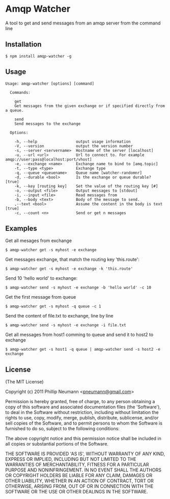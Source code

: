 # Amqp Watcher

  A tool to get and send messages from an amqp server from the command line
  

## Installation

	$ npm install amqp-watcher -g

## Usage
```
Usage: amqp-watcher [options] [command]

  Commands:

    get 
    Get messages from the given exchange or if specified directly from a queue.
    
    send 
    Send messages to the exchange

  Options:

    -h, --help                 output usage information
    -V, --version              output the version number
    -s, --server <servername>  Hostname of the server [localhost]
    -u, --url <url>            Url to connect to. For example amqp://user:pass@localhost:port/vhost]
    -e, --exchange <name>      Exchange name to bind to [amq.topic]
    -t, --type <type>          Exchange type
    -q, --queue <queuename>    Queue name [watcher-randomnr]
    -d, --durable <bool>       Is the exchange or queue durable? [true]
    -k, --key [routing key]    Set the value of the routing key [#]
    -o, --output <file>        Output messages to [stdout]
    -i, --input <file>         Read messages from
    -b, --body <text>          Body of the message to send.
    ,--text <bool>             Assume the content in the body is text [true]
    -c, --count <n>            Send or get n messages
```

## Examples

Get all mesages from exchange

	$ amqp-watcher get -s myhost -e exchange

Get messages exchange, that match the routing key 'this.route':

	$ amqp-watcher get -s myhost -e exchange -k 'this.route'

Send 10 'hello world' to exchange:

	$ amqp-watcher send -s myhost -e exchange -b 'hello world' -c 10

Get the first message from queue

	$ amqp-watcher get -s myhost -q queue -c 1

Send the content of file.txt to exchange, line by line

	$ amqp-watcher send -s myhost -e exchange -i file.txt

Get all messages from host1 comming to queue and send it to host2 to exchange

	$ amqp-watcher get -s host1 -q queue | amqp-watcher send -s host2 -e exchange



## License 

(The MIT License)

Copyright (c) 2011 Phillip Neumann &lt;pneumann@gmail.com&gt;

Permission is hereby granted, free of charge, to any person obtaining
a copy of this software and associated documentation files (the
'Software'), to deal in the Software without restriction, including
without limitation the rights to use, copy, modify, merge, publish,
distribute, sublicense, and/or sell copies of the Software, and to
permit persons to whom the Software is furnished to do so, subject to
the following conditions:

The above copyright notice and this permission notice shall be
included in all copies or substantial portions of the Software.

THE SOFTWARE IS PROVIDED 'AS IS', WITHOUT WARRANTY OF ANY KIND,
EXPRESS OR IMPLIED, INCLUDING BUT NOT LIMITED TO THE WARRANTIES OF
MERCHANTABILITY, FITNESS FOR A PARTICULAR PURPOSE AND NONINFRINGEMENT.
IN NO EVENT SHALL THE AUTHORS OR COPYRIGHT HOLDERS BE LIABLE FOR ANY
CLAIM, DAMAGES OR OTHER LIABILITY, WHETHER IN AN ACTION OF CONTRACT,
TORT OR OTHERWISE, ARISING FROM, OUT OF OR IN CONNECTION WITH THE
SOFTWARE OR THE USE OR OTHER DEALINGS IN THE SOFTWARE.